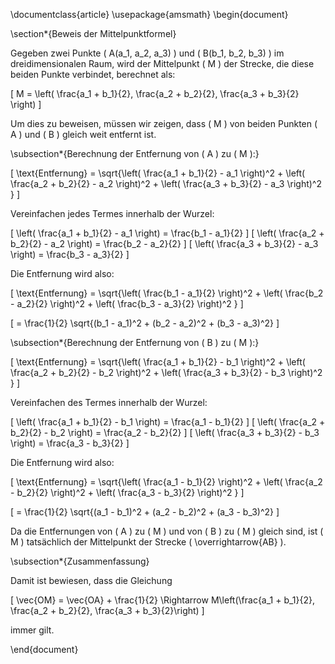 \documentclass{article}
\usepackage{amsmath}
\begin{document}

\section*{Beweis der Mittelpunktformel}

Gegeben zwei Punkte \( A(a_1, a_2, a_3) \) und \( B(b_1, b_2, b_3) \) im dreidimensionalen Raum, wird der Mittelpunkt \( M \) der Strecke, die diese beiden Punkte verbindet, berechnet als:

\[ M = \left( \frac{a_1 + b_1}{2}, \frac{a_2 + b_2}{2}, \frac{a_3 + b_3}{2} \right) \]

Um dies zu beweisen, müssen wir zeigen, dass \( M \) von beiden Punkten \( A \) und \( B \) gleich weit entfernt ist.

\subsection*{Berechnung der Entfernung von \( A \) zu \( M \):}

\[
\text{Entfernung} = \sqrt{\left( \frac{a_1 + b_1}{2} - a_1 \right)^2 + \left( \frac{a_2 + b_2}{2} - a_2 \right)^2 + \left( \frac{a_3 + b_3}{2} - a_3 \right)^2 }
\]

Vereinfachen jedes Termes innerhalb der Wurzel:

\[
\left( \frac{a_1 + b_1}{2} - a_1 \right) = \frac{b_1 - a_1}{2}
\]
\[
\left( \frac{a_2 + b_2}{2} - a_2 \right) = \frac{b_2 - a_2}{2}
\]
\[
\left( \frac{a_3 + b_3}{2} - a_3 \right) = \frac{b_3 - a_3}{2}
\]

Die Entfernung wird also:

\[
\text{Entfernung} = \sqrt{\left( \frac{b_1 - a_1}{2} \right)^2 + \left( \frac{b_2 - a_2}{2} \right)^2 + \left( \frac{b_3 - a_3}{2} \right)^2 }
\]

\[
= \frac{1}{2} \sqrt{(b_1 - a_1)^2 + (b_2 - a_2)^2 + (b_3 - a_3)^2}
\]

\subsection*{Berechnung der Entfernung von \( B \) zu \( M \):}

\[
\text{Entfernung} = \sqrt{\left( \frac{a_1 + b_1}{2} - b_1 \right)^2 + \left( \frac{a_2 + b_2}{2} - b_2 \right)^2 + \left( \frac{a_3 + b_3}{2} - b_3 \right)^2 }
\]

Vereinfachen des Termes innerhalb der Wurzel:

\[
\left( \frac{a_1 + b_1}{2} - b_1 \right) = \frac{a_1 - b_1}{2}
\]
\[
\left( \frac{a_2 + b_2}{2} - b_2 \right) = \frac{a_2 - b_2}{2}
\]
\[
\left( \frac{a_3 + b_3}{2} - b_3 \right) = \frac{a_3 - b_3}{2}
\]

Die Entfernung wird also:

\[
\text{Entfernung} = \sqrt{\left( \frac{a_1 - b_1}{2} \right)^2 + \left( \frac{a_2 - b_2}{2} \right)^2 + \left( \frac{a_3 - b_3}{2} \right)^2 }
\]

\[
= \frac{1}{2} \sqrt{(a_1 - b_1)^2 + (a_2 - b_2)^2 + (a_3 - b_3)^2}
\]

Da die Entfernungen von \( A \) zu \( M \) und von \( B \) zu \( M \) gleich sind, ist \( M \) tatsächlich der Mittelpunkt der Strecke \( \overrightarrow{AB} \).

\subsection*{Zusammenfassung}

Damit ist bewiesen, dass die Gleichung

\[
\vec{OM} = \vec{OA} + \frac{1}{2} \Rightarrow M\left(\frac{a_1 + b_1}{2}, \frac{a_2 + b_2}{2}, \frac{a_3 + b_3}{2}\right)
\]

immer gilt.

\end{document}
